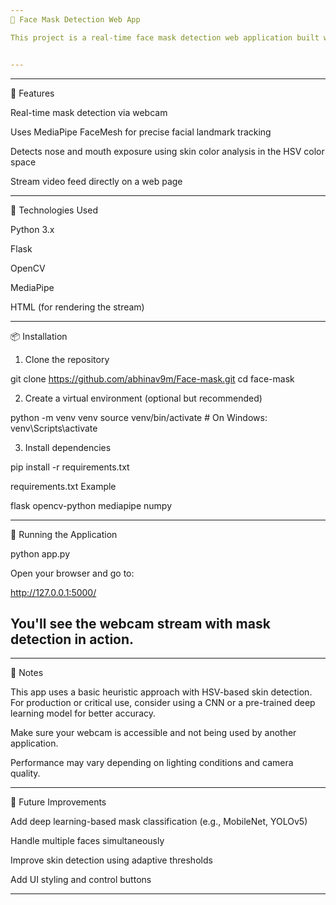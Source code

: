 ```yaml
---
🧠 Face Mask Detection Web App

This project is a real-time face mask detection web application built with Flask, OpenCV, and MediaPipe. It uses a webcam to detect whether a person is wearing a mask based on facial landmarks and basic skin detection logic.


---
```


---
🚀 Features

Real-time mask detection via webcam

Uses MediaPipe FaceMesh for precise facial landmark tracking

Detects nose and mouth exposure using skin color analysis in the HSV color space

Stream video feed directly on a web page



---

🧰 Technologies Used

Python 3.x

Flask

OpenCV

MediaPipe

HTML (for rendering the stream)



---

📦 Installation

1. Clone the repository

git clone https://github.com/abhinav9m/Face-mask.git
cd face-mask

2. Create a virtual environment (optional but recommended)

python -m venv venv
source venv/bin/activate  # On Windows: venv\Scripts\activate

3. Install dependencies

pip install -r requirements.txt

requirements.txt Example

flask
opencv-python
mediapipe
numpy


---

🧪 Running the Application

python app.py

Open your browser and go to:

http://127.0.0.1:5000/

You'll see the webcam stream with mask detection in action.
---
---
📌 Notes

This app uses a basic heuristic approach with HSV-based skin detection. For production or critical use, consider using a CNN or a pre-trained deep learning model for better accuracy.

Make sure your webcam is accessible and not being used by another application.

Performance may vary depending on lighting conditions and camera quality.



---

📖 Future Improvements

Add deep learning-based mask classification (e.g., MobileNet, YOLOv5)

Handle multiple faces simultaneously

Improve skin detection using adaptive thresholds

Add UI styling and control buttons



---
